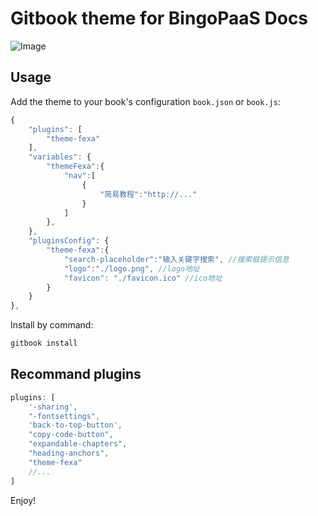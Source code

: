 # Gitbook theme for BingoPaaS Docs

![Image](https://github.com/tonyyls/gitbook-plugin-theme-fexa/blob/master/preview.png)

## Usage

Add the theme to your book's configuration `book.json` or `book.js`:

```js
{
    "plugins": [
        "theme-fexa"
    ],
    "variables": {
        "themeFexa":{
            "nav":[
                {
                    "简易教程":"http://..."
                }
            ]
        },
    },
    "pluginsConfig": {
        "theme-fexa":{
            "search-placeholder":"输入关键字搜索", //搜索框提示信息
            "logo":"./logo.png", //logo地址
            "favicon": "./favicon.ico" //ico地址
        }
    }
},
```

Install by command:

``` bash
gitbook install
```

## Recommand plugins

```js
plugins: [
    '-sharing',
    "-fontsettings",
    'back-to-top-button',
    "copy-code-button",
    "expandable-chapters",
    "heading-anchors",
    "theme-fexa"
    //...
]
```


Enjoy!